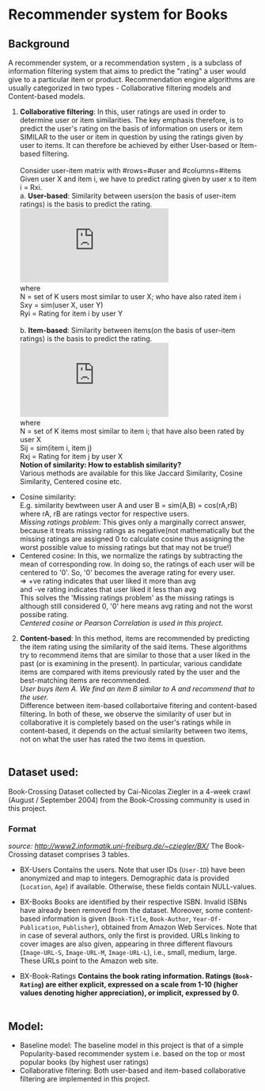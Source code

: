 # Recommender system for Books
## Background
A recommender system, or a recommendation system , is a subclass of information filtering system that aims to predict the "rating" a user would give to a particular item or product. Recommendation engine algorithms are usually categorized in two types -  Collaborative filtering models and Content-based models.   
1. **Collaborative filtering**: In this, user ratings are used in order to determine user or item similarities. The key emphasis therefore, is to predict the user's rating on the basis of information on users or item SIMILAR to the user or item in question by using the ratings given by user to items. It can therefore be achieved by either User-based or Item-based filtering.    
&nbsp;  
Consider user-item matrix with #rows=#user and #columns=#items
Given user X and item i, we have to predict rating given by user x to item i = Rxi.
&nbsp;  
a. **User-based**: Similarity between users(on the basis of user-item ratings) is the basis to predict the rating.  
![\Large Rxi = \frac{\sum_{y=1}^{N} SxyRyi}{\sum_{{y=1}^{N}}{Sxy}}](https://latex.codecogs.com/svg.latex?Rxi%20%3D%20%5Cfrac%7B%5Csum_%7By%3D1%7D%5E%7BN%7D%20SxyRyi%7D%7B%5Csum_%7B%7By%3D1%7D%5E%7BN%7D%7D%7BSxy%7D%7D)  
where  
N = set of K users most similar to user X; who have also rated item i  
Sxy = sim(user X, user Y)  
Ryi = Rating for item i by user Y  
&nbsp;  
b. **Item-based**: Similarity between items(on the basis of user-item ratings) is the basis to predict the rating.    
![\Large Rxi = \frac{\sum_{\substack{j\in{N}}} SijRxj}{\sum_{\substack{j\in{N}}}{Sij}}](https://latex.codecogs.com/svg.latex?Rxi%20%3D%20%5Cfrac%7B%5Csum_%7B%5Csubstack%7Bj%5Cin%7BN%7D%7D%7D%20SijRxj%7D%7B%5Csum_%7B%5Csubstack%7Bj%5Cin%7BN%7D%7D%7D%7BSij%7D%7D)  
where  
N = set of K items most similar to item i; that have also been rated by user X    
Sij = sim(item i, item j)  
Rxj = Rating for item j by user X 
&nbsp;  
**Notion of similarity: How to establish similarity?**  
Various methods are available for this like Jaccard Similarity, Cosine Similarity, Centered cosine etc.  
 
* Cosine similarity:   
E.g. similarity bewtween user A and user B = sim(A,B) = cos(rA,rB)  
where rA, rB are ratings vector for respective users.  
*Missing ratings problem*: This gives only a marginally correct answer, because it treats missing ratings as negative(not mathematically but the missing ratings are assigned 0 to calculate cosine thus assigning the worst possible value to missing ratings but that may not be true!)  
* Centered cosine: In this, we normalize the ratings by subtracting the mean of corresponding row. In doing so, the ratings of each user will be centered to '0'. So, '0' becomes the average rating for every user.  
=> +ve rating indicates that user liked it more than avg  
and -ve rating indicates that user liked it less than avg    
This solves the 'Missing ratings problem' as the missing ratings is although still considered 0, '0' here means avg rating and not the worst possibe rating.    
*Centered cosine or Pearson Correlation is used in this project.*
&nbsp;  

2. **Content-based**: In this method, items are recommended by predicting the item rating using the similarity of the said items. These algorithms try to recommend items that are similar to those that a user liked in the past (or is examining in the present). In particular, various candidate items are compared with items previously rated by the user and the best-matching items are recommended.
&nbsp;  
*User buys item A. We find an item B similar to A and recommend that to the user.*
&nbsp;  
Difference between item-based collabortaive fitering and content-based filtering. In both of these, we observe the similarity of user but in collaborative it is completely based on the user's ratings while in content-based, it depends on the actual similarity between two items, not on what the user has rated the two items in question.  
&nbsp;

## Dataset used:  
Book-Crossing Dataset collected by Cai-Nicolas Ziegler in a 4-week crawl (August / September 2004) from the Book-Crossing community is used in this project. 
&nbsp;  

### Format
*source: http://www2.informatik.uni-freiburg.de/~cziegler/BX/*
The Book-Crossing dataset comprises 3 tables.
* BX-Users
Contains the users. Note that user IDs (`User-ID`) have been anonymized and map to integers. Demographic data is provided (`Location`, `Age`) if available. Otherwise, these fields contain NULL-values.

* BX-Books
Books are identified by their respective ISBN. Invalid ISBNs have already been removed from the dataset. Moreover, some content-based information is given (`Book-Title`, `Book-Author`, `Year-Of-Publication`, `Publisher`), obtained from Amazon Web Services. Note that in case of several authors, only the first is provided. URLs linking to cover images are also given, appearing in three different flavours (`Image-URL-S`, `Image-URL-M`, `Image-URL-L`), i.e., small, medium, large. These URLs point to the Amazon web site.

* BX-Book-Ratings
**Contains the book rating information. Ratings (`Book-Rating`) are either explicit, expressed on a scale from 1-10 (higher values denoting higher appreciation), or implicit, expressed by 0.**  
&nbsp;  

## Model:
* Baseline model: The baseline model in this project is that of a simple Popularity-based recommender system i.e. based on the top or most popular books (by highest user ratings)
* Collaborative filtering: Both user-based and item-based collaborative filtering are implemented in this project. 


